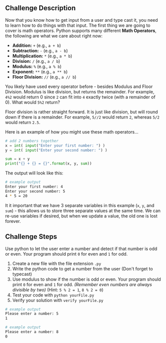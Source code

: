 ## Challenge Description
Now that you know how to get input from a user and type cast it, you need to learn how to do things with that input. The first thing we are going to cover is math operators. Python supports many different **Math Operators**, the following are what we care about right now:

- **Addition:** `+` (e.g., `a + b`)
- **Subtraction:** `-` (e.g., `a - b`)
- **Multiplication:** `*` (e.g., `a * b`)
- **Division:** `/` (e.g., `a / b`)
- **Modulus:** `%` (e.g., `a % b`)
- **Exponent:** `**` (e.g., `a ** b`)
- **Floor Division:** `//` (e.g., `a // b`)

You likely have used every operator before - besides Modulus and Floor Division. Modulus is like division, but returns the remainder. For example, `4%2` would return 0 since `2` can fit into `4` exactly twice (with a remainder of 0). What would `5%2` return? 

Floor division is rather straight forward. It is just like division, but will round down if there is a remainder. For example, `5//2` would return `2`, whereas `5/2` would return `2.5`. 

Here is an example of how you might use these math operators...
```python
# add 2 numbers together
x = int( input("Enter your first number: ") )
y = int( input("Enter your second number: ") )

sum = x + y
print("{} + {} = {}".format(x, y, sum))
```

The output will look like this:
```bash
# example output
Enter your first number: 4
Enter your second number: 5
4 * 5 = 20
```

It it important that we have 3 separate variables in this example (`x`, `y`, and `sum`) - this allows us to store three separate values at the same time. 
We can re-use variables if desired, but when we update a value, the old one is lost forever.

## Challenge Steps
Use python to let the user enter a number and detect if that number is odd or even. Your program should print `0` for even and `1` for odd.

1. Create a new file with the file extension `.py`
2. Write the python code to get a number from the user (Don't forget to typecast)
3. Use modulus to show if the number is odd or even. Your program should print `0` for even and `1` for odd. *(Remember even numbers are always divisible by two)*
    (Hint: `5 % 2 = 1`, `8 % 2 = 0`)
4. Test your code with `python yourFile.py`
5. Verify your solution with `verify yourFile.py`
```bash
# example output
Please enter a number: 5
1
```

```bash
# example output
Please enter a number: 8
0
```
